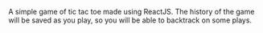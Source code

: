 A simple game of tic tac toe made using ReactJS. 
The history of the game will be saved as you play, so you will be able to backtrack on some plays.
